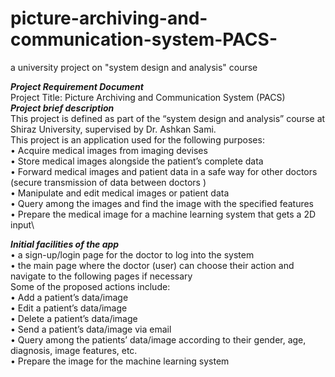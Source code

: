 # picture-archiving-and-communication-system-PACS-
a university project on "system design and analysis" course


**_Project Requirement Document_**\
Project Title: Picture Archiving and Communication System (PACS)\
**_Project brief description_**\
This project is defined as part of the “system design and analysis” course at Shiraz University, supervised by Dr. Ashkan Sami.\
This project  is an application used for the following purposes:\
•	Acquire medical images from imaging devises\
•	Store medical images alongside the patient’s complete data\
•	Forward medical images and patient data in a safe way for other doctors (secure transmission of data between doctors )\
•	Manipulate and edit medical images or patient data\
•	Query among the images and find the image with the specified features\
•	Prepare the medical image for a machine learning system that gets a 2D input\

**_Initial facilities of the app_**\
•	a sign-up/login page for the doctor to log into the system\
•	the main page where the doctor (user) can choose their action and navigate to the following pages if necessary\
Some of the proposed actions include:\
•	Add a patient’s data/image\
•	Edit a patient’s data/image\
•	Delete a patient’s data/image\
•	Send a patient’s data/image via email\
•	Query among the patients’ data/image according to their gender, age, diagnosis, image features, etc.\
•	Prepare the image for the machine learning system




